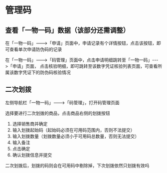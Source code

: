 # 管理码

## 查看「一物一码」数据（该部分还需调整）

在「一物一码」---&gt;「申请」页面中，申请记录有个详情按钮，点击该按钮，即可查看单次申请防伪码的记录

在「一物一码」---&gt;「码管理」页面中，点击申请明细跳转至「一物一码」---&gt;「申请」页面， 点击核验明细，即可跳转至该数字凭证核验列表页面，可查看所属该数字凭证下的防伪码核验情况

## 二次划拨

左侧导航栏「一物一码」---&gt;「码管理」，打开码管理页面

选择要进行二次划拨的商品，点击商品右侧的划拨按钮

1. 选择销售商并确定 
2. 输入划拨起始码（起始码必须在可用码范围内，否则不法提交）
3. 输入划拨数量（划拨数量必须小于可用码总数量，否则无法提交） 
4. 输入备注 
5. 点击确定 
6. 确认划拨信息并提交

二次划拨后，划拨的码则会在可用码中剔除掉，下次划拨依然只划拨有效吗


